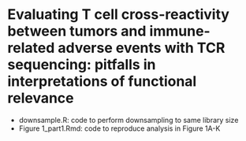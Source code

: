 # Evaluating T cell cross-reactivity between tumors and immune-related adverse events with TCR sequencing: pitfalls in interpretations of functional relevance

* downsample.R: code to perform downsampling to same library size
* Figure 1_part1.Rmd: code to reproduce analysis in Figure 1A-K
